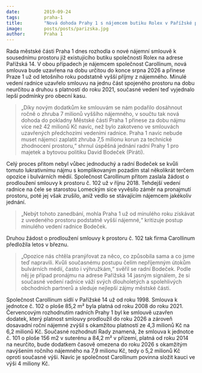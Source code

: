 ```yaml
---
date:         2019-09-24
tags:         praha-1
title:        "Nová dohoda Prahy 1 s nájemcem butiku Rolex v Pařížské přinese do obecní kasy desítky milionů korun navíc"
image: 	      posts/posts/parizska.jpg
author:       Praha 1
---
```


Rada městské části Praha 1 dnes rozhodla o nové nájemní smlouvě k sousednímu prostoru již existujícího butiku společnosti Rolex na adrese Pařížská 14. V obou případech je nájemcem společnost Carollinum, nová smlouva bude uzavřena na dobu určitou do konce srpna 2026 a přinese Praze 1 už od letošního roku podstatně vyšší příjmy z nájemného. Minulé vedení radnice uzavřelo smlouvu na jednu část spojeného prostoru na dobu neurčitou a druhou s platností do roku 2021, současné vedení teď vyjednalo lepší podmínky pro obecní kasu.

> „Díky novým dodatkům ke smlouvám se nám podařilo dosáhnout ročně o zhruba 7 milionů vyššího nájemného, v součtu tak nová dohoda do pokladny Městské části Praha 1 přinese za dobu nájmu více než 42 milionů Kč navíc, než bylo zakotveno ve smlouvách uzavřených předchozími vedeními radnice. Praha 1 navíc nebude muset nájemci zaplatit zhruba 7,5 milionu korun za technické zhodnocení prostoru,“ shrnul úspěšná jednání radní Prahy 1 pro majetek a bytovou politiku David Bodeček (Piráti).

Celý proces přitom nebyl vůbec jednoduchý a radní Bodeček se kvůli tomuto lukrativnímu nájmu s komplikovaným pozadím stal několikrát terčem opozice i bulvárních médií. Společnost Carollinum přitom zaslala žádost o prodloužení smlouvy k prostoru č. 102 už v říjnu 2018. Tehdejší vedení radnice na čele se starostou Lomeckým sice vyvěsilo záměr na pronajmutí prostoru, poté jej však zrušilo, aniž vedlo se stávajícím nájemcem jakékoliv jednání. 

> „Nebýt tohoto zanedbání, mohla Praha 1 už od minulého roku získávat z uvedeného prostoru podstatně vyšší nájemné,“ kritizuje postup minulého vedení radnice Bodeček.

Druhou žádost o prodloužení smlouvy k prostoru č. 102 tak firma Carollinum předložila letos v březnu. 

> „Opozice nás chtěla pranýřovat za něco, co způsobila sama a co jsme teď napravili. Kvůli současnému postupu čelím nepříjemným útokům bulvárních médií, často i výhružkám,“ svěřil se radní Bodeček. Podle něj je případ pronájmu na adrese Pařížská 14 jasným signálem, že si současné vedení radnice váží svých dlouholetých a spolehlivých obchodních partnerů a sleduje
nejlepší zájmy městské části.  

Společnost Carollinum sídlí v Pařížské 14 už od roku 1998. Smlouva k jednotce č. 102 o ploše 85,2 m² byla platná od roku 2008 do roku 2021. Červencovým rozhodnutím radních Prahy 1 byl ke smlouvě uzavřen dodatek, který platnost smlouvy prodloužil do roku 2026 a zároveň dosavadní roční nájemné zvýšil s okamžitou platností ze 4,3 milionů Kč na 6,2 milionů Kč. Současné rozhodnutí Rady znamená, že smlouva k jednotce č. 101 o ploše 156 m2 v suterénu a 84,2 m² v přízemí, platná od roku 2014 na neurčito, bude dodatkem časově omezena do roku 2026 s okamžitým navýšením ročního nájemného na 7,9 milionu Kč, tedy o 5,2 milionů Kč oproti současné výši. Navíc je společnost Carollinum povinna složit kauci ve výši 4 miliony Kč.
